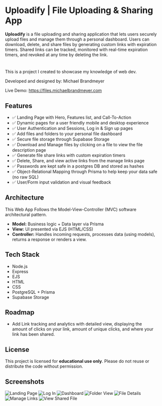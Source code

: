 
# Uploadify | File Uploading & Sharing App

**Uploadify** is a file uploading and sharing application that lets users securely upload files and manage them through a personal dashboard. Users can download, delete, and share files by generating custom links with expiration timers. Shared links can be tracked, monitored with real-time expiration timers, and revoked at any time by deleting the link.
#
This is a project I created to showcase my knowledge of web dev.

Developed and designed by: Michael Brandmeyer

Live Demo: https://files.michaelbrandmeyer.com
## Features

- ✅ Landing Page with Hero, Features list, and Call-To-Action
- ✅ Dynamic pages for a user friendly mobile and desktop experience
- ✅ User Authentication and Sessions, Log in & Sign up pages
- ✅ Add files and folders to your personal file dashboard
- ✅ Secure file storage through Supabase Storage
- ✅ Download and Manage files by clicking on a file to view the file description page
- ✅ Generate file share links with custom expiration timers
- ✅ Delete, Share, and view active links from the manage links page
- ✅ Passwords are kept safe in a postgres DB and stored as hashes
- ✅ Object-Relational Mapping through Prisma to help keep your data safe (no raw SQL)
- ✅ User/Form input validation and visual feedback



## Architecture

This Web App Follows the Model-View-Controller (MVC) software architectural pattern.

- **Model:** Business logic + Data layer via Prisma
- **View:** UI presented via EJS (HTML/CSS)
- **Controller:** 	Handles incoming requests, processes data (using models), returns a response or renders a view.
## Tech Stack

- Node.js
- Express
- EJS 
- HTML
- CSS
- PostgreSQL + Prisma
- Supabase Storage

## Roadmap

- Add Link tracking and analytics with detailed view, displaying the amount of clicks on your link, amount of unique clicks, and where your link has been shared.
## License

This project is licensed for **educational use only**. Please do not reuse or distribute the code without permission.


## Screenshots

![Landing Page](assets/landing_page.png)
![Log In](assets/log_in_page.png)
![Dashboard](assets/file_dashboard_page.png)
![Folder View](assets/folder_view_page.png)
![File Details](assets/file_details_page.png)
![Manage Links](assets/manage_links_page.png)
![View Shared File](assets/shared_file_page.png)



